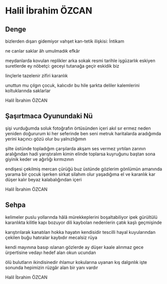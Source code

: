 # Halil İbrahim ÖZCAN

## Denge

bizlerden dışarı gidemiyor vahşet
kan-tetik ilişkisi: İntikam
 
ne canlar saklar âh umulmadık efkâr

meydanlarda kovulan replikler arka sokak
resmi tarihle işgüzarlık eskiyen suretlerde
ey nöbetçi: geceyi tutanağa geçir
                      eskidik
                      biz

linçlerle tazelenir zifiri karanlık

unuttun mu çılgın çocuk, kalıcıdır bu hile şarkta
                           deliler
kalemlerini koltuklarında saklarlar

Halil İbrahim ÖZCAN

## Şaşırtmaca Oyunundaki Nü

şişi vurduğumda soluk fotoğrafın örtüsünden içeri
akıl sır ermez neden yeniden doğururum ki
her seferinde ben seni
metruk haritalarda aradığımda yerini
kaçıncı gözü olur bu yalnızlığımın

şilte üstünde topladığım çarşılarda akşam
ses vermez yırtılan zarının aralığından
hadi yarıştıralım kimin elinde toplarsa kuyruğunu
baştan sona giyinik keder ve ağırlığı kırmızının

endişesi çekilmiş mercan çürüğü buz üstünde gözlerim
gönlümün amanında yarama bir çocuk işerken
sirkat silahım olur yaşadığıma el ve karanlık
kar düşer kalır beyaz kalabalığından içeri

Halil İbrahim ÖZCAN

## Sehpa

kelimeler puslu yollarında hâlâ mürekkeplerini boşaltabiliyor
ipek gürültülü karanlıkta
kilitle kapı bozuyor dili
kaybolan nedenlerin çatık kaşlı geçmişinde

karıştırılarak kanatılan hokka hayatın kendisidir
tescilli hayal kuyularından çekilen
buğu
hatıralar kaybıdır
mecalsiz rüya

kendi mayınına basıp ıslanan gözlerde
ay düşer kaale alınmaz gece ürpertisine
vedayı hedef alan okun ucundan

ölü bulutların ikindisinedir
ıhlamur kokularına uyanan kış
dalgınlık işte sonunda
hepimizin rüzgâr alan bir yanı vardır

Halil İbrahim ÖZCAN